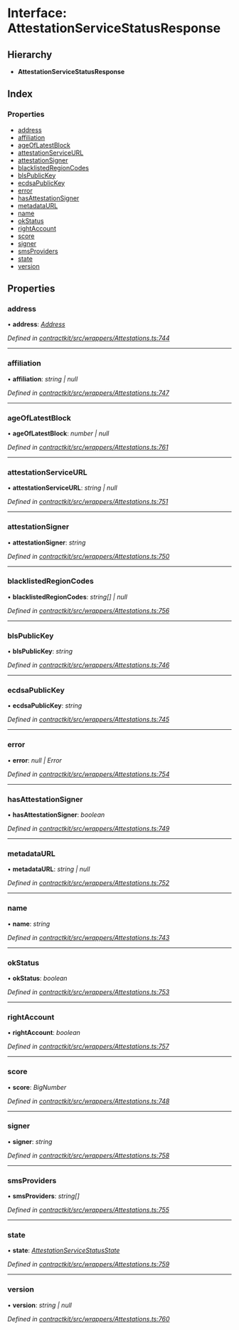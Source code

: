 # Interface: AttestationServiceStatusResponse

## Hierarchy

* **AttestationServiceStatusResponse**

## Index

### Properties

* [address](_wrappers_attestations_.attestationservicestatusresponse.md#address)
* [affiliation](_wrappers_attestations_.attestationservicestatusresponse.md#affiliation)
* [ageOfLatestBlock](_wrappers_attestations_.attestationservicestatusresponse.md#ageoflatestblock)
* [attestationServiceURL](_wrappers_attestations_.attestationservicestatusresponse.md#attestationserviceurl)
* [attestationSigner](_wrappers_attestations_.attestationservicestatusresponse.md#attestationsigner)
* [blacklistedRegionCodes](_wrappers_attestations_.attestationservicestatusresponse.md#blacklistedregioncodes)
* [blsPublicKey](_wrappers_attestations_.attestationservicestatusresponse.md#blspublickey)
* [ecdsaPublicKey](_wrappers_attestations_.attestationservicestatusresponse.md#ecdsapublickey)
* [error](_wrappers_attestations_.attestationservicestatusresponse.md#error)
* [hasAttestationSigner](_wrappers_attestations_.attestationservicestatusresponse.md#hasattestationsigner)
* [metadataURL](_wrappers_attestations_.attestationservicestatusresponse.md#metadataurl)
* [name](_wrappers_attestations_.attestationservicestatusresponse.md#name)
* [okStatus](_wrappers_attestations_.attestationservicestatusresponse.md#okstatus)
* [rightAccount](_wrappers_attestations_.attestationservicestatusresponse.md#rightaccount)
* [score](_wrappers_attestations_.attestationservicestatusresponse.md#score)
* [signer](_wrappers_attestations_.attestationservicestatusresponse.md#signer)
* [smsProviders](_wrappers_attestations_.attestationservicestatusresponse.md#smsproviders)
* [state](_wrappers_attestations_.attestationservicestatusresponse.md#state)
* [version](_wrappers_attestations_.attestationservicestatusresponse.md#version)

## Properties

###  address

• **address**: *[Address](../modules/_base_.md#address)*

*Defined in [contractkit/src/wrappers/Attestations.ts:744](https://github.com/celo-org/celo-monorepo/blob/master/packages/contractkit/src/wrappers/Attestations.ts#L744)*

___

###  affiliation

• **affiliation**: *string | null*

*Defined in [contractkit/src/wrappers/Attestations.ts:747](https://github.com/celo-org/celo-monorepo/blob/master/packages/contractkit/src/wrappers/Attestations.ts#L747)*

___

###  ageOfLatestBlock

• **ageOfLatestBlock**: *number | null*

*Defined in [contractkit/src/wrappers/Attestations.ts:761](https://github.com/celo-org/celo-monorepo/blob/master/packages/contractkit/src/wrappers/Attestations.ts#L761)*

___

###  attestationServiceURL

• **attestationServiceURL**: *string | null*

*Defined in [contractkit/src/wrappers/Attestations.ts:751](https://github.com/celo-org/celo-monorepo/blob/master/packages/contractkit/src/wrappers/Attestations.ts#L751)*

___

###  attestationSigner

• **attestationSigner**: *string*

*Defined in [contractkit/src/wrappers/Attestations.ts:750](https://github.com/celo-org/celo-monorepo/blob/master/packages/contractkit/src/wrappers/Attestations.ts#L750)*

___

###  blacklistedRegionCodes

• **blacklistedRegionCodes**: *string[] | null*

*Defined in [contractkit/src/wrappers/Attestations.ts:756](https://github.com/celo-org/celo-monorepo/blob/master/packages/contractkit/src/wrappers/Attestations.ts#L756)*

___

###  blsPublicKey

• **blsPublicKey**: *string*

*Defined in [contractkit/src/wrappers/Attestations.ts:746](https://github.com/celo-org/celo-monorepo/blob/master/packages/contractkit/src/wrappers/Attestations.ts#L746)*

___

###  ecdsaPublicKey

• **ecdsaPublicKey**: *string*

*Defined in [contractkit/src/wrappers/Attestations.ts:745](https://github.com/celo-org/celo-monorepo/blob/master/packages/contractkit/src/wrappers/Attestations.ts#L745)*

___

###  error

• **error**: *null | Error*

*Defined in [contractkit/src/wrappers/Attestations.ts:754](https://github.com/celo-org/celo-monorepo/blob/master/packages/contractkit/src/wrappers/Attestations.ts#L754)*

___

###  hasAttestationSigner

• **hasAttestationSigner**: *boolean*

*Defined in [contractkit/src/wrappers/Attestations.ts:749](https://github.com/celo-org/celo-monorepo/blob/master/packages/contractkit/src/wrappers/Attestations.ts#L749)*

___

###  metadataURL

• **metadataURL**: *string | null*

*Defined in [contractkit/src/wrappers/Attestations.ts:752](https://github.com/celo-org/celo-monorepo/blob/master/packages/contractkit/src/wrappers/Attestations.ts#L752)*

___

###  name

• **name**: *string*

*Defined in [contractkit/src/wrappers/Attestations.ts:743](https://github.com/celo-org/celo-monorepo/blob/master/packages/contractkit/src/wrappers/Attestations.ts#L743)*

___

###  okStatus

• **okStatus**: *boolean*

*Defined in [contractkit/src/wrappers/Attestations.ts:753](https://github.com/celo-org/celo-monorepo/blob/master/packages/contractkit/src/wrappers/Attestations.ts#L753)*

___

###  rightAccount

• **rightAccount**: *boolean*

*Defined in [contractkit/src/wrappers/Attestations.ts:757](https://github.com/celo-org/celo-monorepo/blob/master/packages/contractkit/src/wrappers/Attestations.ts#L757)*

___

###  score

• **score**: *BigNumber*

*Defined in [contractkit/src/wrappers/Attestations.ts:748](https://github.com/celo-org/celo-monorepo/blob/master/packages/contractkit/src/wrappers/Attestations.ts#L748)*

___

###  signer

• **signer**: *string*

*Defined in [contractkit/src/wrappers/Attestations.ts:758](https://github.com/celo-org/celo-monorepo/blob/master/packages/contractkit/src/wrappers/Attestations.ts#L758)*

___

###  smsProviders

• **smsProviders**: *string[]*

*Defined in [contractkit/src/wrappers/Attestations.ts:755](https://github.com/celo-org/celo-monorepo/blob/master/packages/contractkit/src/wrappers/Attestations.ts#L755)*

___

###  state

• **state**: *[AttestationServiceStatusState](../enums/_wrappers_attestations_.attestationservicestatusstate.md)*

*Defined in [contractkit/src/wrappers/Attestations.ts:759](https://github.com/celo-org/celo-monorepo/blob/master/packages/contractkit/src/wrappers/Attestations.ts#L759)*

___

###  version

• **version**: *string | null*

*Defined in [contractkit/src/wrappers/Attestations.ts:760](https://github.com/celo-org/celo-monorepo/blob/master/packages/contractkit/src/wrappers/Attestations.ts#L760)*
